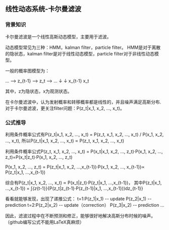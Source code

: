 ## 线性动态系统-卡尔曼滤波

### 背景知识
卡尔曼滤波是一个线性高斯动态模型，主要用于滤波。

动态模型常见为三种：HMM，kalman filter，particle filter。
HMM是对于离散的隐状态，kalman filter是对于线性动态模型，particle filter对于非线性动态模型。

一般的概率图模型为：

... --> z_{t-1} --> z_t --> ...
        ↓         ↓
        x_{t-1}   x_t

其中，z为隐状态，x为观测状态。

在卡尔曼滤波中，认为发射概率和转移概率都是线性的，并且噪声满足高斯分布.
对于卡尔曼滤波，更关注filter问题：P(z_t|x_1, x_2, ..., x_t)。

### 公式推导
利用条件概率公式有P(z_t|x_1, x_2, ..., x_t) = P(z_t, x_1, x_2, ..., x_t) / P(x_1, x_2, ..., x_t),
所以P(z_t|x_1, x_2, ..., x_t) ∝ P(z_t, x_1, x_2, ..., x_t)

利用条件概率公式P(z_t, x_1, x_2, ..., x_t) = P(x_t|x_1, x_2, ..., z_t)·P(x_1, x_2, ..., z_t)=P(x_t|z_t)·P(x_1, x_2, ..., z_t)

P(x_1, x_2, ..., z_t) = P(z_t|x_1, x_2, ...,x_{t-1})·P(x_1, x_2, ..., x_{t-1})∝ P(z_t|x_1, ...,x_{t-1})

综合有P(z_t|x_1, x_2, ..., x_t) ∝ P(x_t|z_t)·P(z_t|x_1, ...,x_{t-1})，
其中P(z_t|x_1, ...,x_{t-1}) = ∫_{z_{t-1}}{P(z_t|z_{t-1}·P(z_{t-1}|x_1, ...,x_{t-1}))dz_{t-1}}

看看就能够发现，出现了递推公式：
t=1:P(z_1|x_1) -- update
    P(z_2|x_1) -- prediction
t=2:P(z_2|x_2) -- update（correction）
    P(z_3|x_2) -- prediction
    ...
 
因此，滤波过程中在不断预测和修正，能够很好地解决高斯分布时候的噪声。
（github编写公式不能用LaTeX真麻烦）
